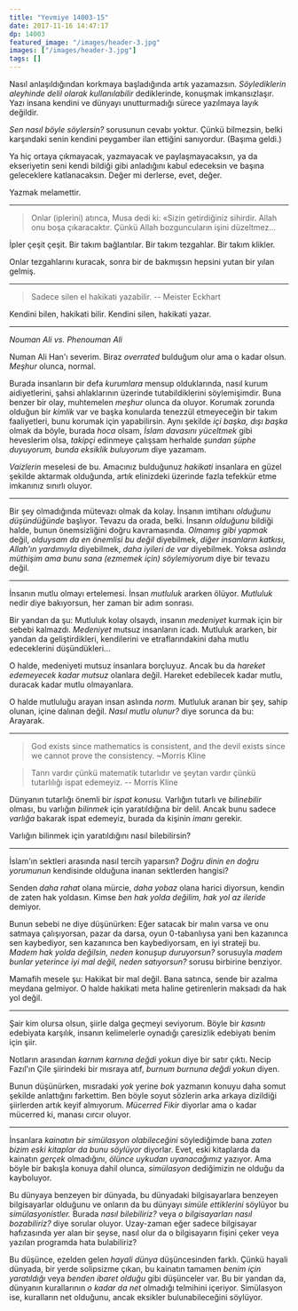```yaml
---
title: "Yevmiye 14003-15"
date: 2017-11-16 14:47:17
dp: 14003
featured_image: "/images/header-3.jpg"
images: ["/images/header-3.jpg"]
tags: []
---
```


Nasıl anlaşıldığından korkmaya başladığında artık yazamazsın. *Söylediklerin
aleyhinde delil olarak kullanılabilir* dediklerinde, konuşmak imkansızlaşır.
Yazı insana kendini ve dünyayı unutturmadığı sürece yazılmaya layık değildir.

*Sen nasıl böyle söylersin?* sorusunun cevabı yoktur. Çünkü bilmezsin, belki
karşındaki senin kendini peygamber ilan ettiğini sanıyordur. (Başıma geldi.)

Ya hiç ortaya çıkmayacak, yazmayacak ve paylaşmayacaksın, ya da ekseriyetin seni
kendi bildiği gibi anladığını kabul edeceksin ve başına geleceklere
katlanacaksın. Değer mi derlerse, evet, değer.

Yazmak melamettir. 

------

> Onlar (iplerini) atınca, Musa dedi ki: «Sizin getirdiğiniz sihirdir. Allah onu
> boşa çıkaracaktır. Çünkü Allah bozguncuların işini düzeltmez…

İpler çeşit çeşit. Bir takım bağlantılar. Bir takım tezgahlar. Bir takım
klikler.

Onlar tezgahlarını kuracak, sonra bir de bakmışsın hepsini yutan bir yılan
gelmiş.


-------

> Sadece silen el hakikati yazabilir.  -- Meister Eckhart

Kendini bilen, hakikati bilir. Kendini silen, hakikati yazar. 

--------

*Nouman Ali vs. Phenouman Ali*

Numan Ali Han'ı severim. Biraz *overrated* bulduğum olur ama o kadar
olsun. *Meşhur* olunca, normal.

Burada insanların bir defa *kurumlara* mensup olduklarında, nasıl kurum
aidiyetlerini, şahsi ahlaklarının üzerinde tutabildiklerini söylemişimdir. Buna
benzer bir olay, muhtemelen *meşhur* olunca da oluyor. Korumak zorunda olduğun
bir *kimlik* var ve başka konularda tenezzül etmeyeceğin bir takım faaliyetleri,
bunu korumak için yapabilirsin. Aynı şekilde *içi başka, dışı başka* olmak da
böyle, burada *hoca* olsam, *İslam davasını yüceltmek* gibi heveslerim olsa,
*takipçi* edinmeye çalışsam herhalde *şundan şüphe duyuyorum, bunda eksiklik
buluyorum* diye yazamam.

*Vaizlerin* meselesi de bu. Amacınız bulduğunuz *hakikati* insanlara en güzel
şekilde aktarmak olduğunda, artık elinizdeki üzerinde fazla tefekkür etme
imkanınız sınırlı oluyor.

------

Bir şey olmadığında mütevazı olmak da kolay. İnsanın imtihanı *olduğunu
düşündüğünde* başlıyor. Tevazu da orada, belki. İnsanın *olduğunu* bildiği
halde, bunun önemsizliğini doğru kavramasında. *Olmamış gibi yapmak* değil,
*olduysam da en önemlisi bu değil* diyebilmek, *diğer insanların katkısı,
Allah'ın yardımıyla* diyebilmek, *daha iyileri de var* diyebilmek. Yoksa
*aslında müthişim ama bunu sana (ezmemek için) söylemiyorum* diye bir tevazu
değil.

------

İnsanın mutlu olmayı ertelemesi. İnsan *mutluluk* ararken ölüyor. *Mutluluk*
nedir diye bakıyorsun, her zaman bir adım sonrası.

Bir yandan da şu: Mutluluk kolay olsaydı, insanın *medeniyet* kurmak için bir
sebebi kalmazdı. *Medeniyet* mutsuz insanların icadı. Mutluluk ararken, bir
yandan da geliştirdikleri, kendilerini ve etraflarındakini daha mutlu
edeceklerini düşündükleri...

O halde, medeniyeti mutsuz insanlara borçluyuz. Ancak bu da *hareket edemeyecek
kadar mutsuz* olanlara değil. Hareket edebilecek kadar mutlu, duracak kadar
mutlu olmayanlara.


O halde mutluluğu arayan insan aslında *norm.* Mutluluk aranan bir şey, sahip
olunan, içine dalınan değil. *Nasıl mutlu olunur?* diye sorunca da bu: Arayarak. 

----------

> God exists since mathematics is consistent, and the devil exists since we
> cannot prove the consistency. ~Morris Kline


> Tanrı vardır çünkü matematik tutarlıdır ve şeytan vardır çünkü tutarlılığı
> ispat edemeyiz. -- Morris Kline

Dünyanın tutarlığı önemli bir *ispat konusu.* Varlığın tutarlı ve *bilinebilir*
olması, bu varlığın *bilinmek* için yaratıldığına bir delil. Ancak bunu sadece
*varlığa* bakarak ispat edemeyiz, burada da kişinin *imanı* gerekir. 

Varlığın bilinmek için yaratıldığını nasıl bilebilirsin? 

--------

İslam'ın sektleri arasında nasıl tercih yaparsın? *Doğru dinin en doğru
yorumunun* kendisinde olduğuna inanan sektlerden hangisi?

Senden *daha rahat* olana mürcie, *daha yobaz* olana harici diyorsun, kendin de
zaten hak yoldasın. Kimse *ben hak yolda değilim, hak yol az ileride* demiyor. 

Bunun sebebi ne diye düşünürken: Eğer satacak bir malın varsa ve onu satmaya
çalışıyorsan, pazar da darsa, oyun 0-tabanlıysa yani ben kazanınca sen
kaybediyor, sen kazanınca ben kaybediyorsam, en iyi strateji bu. *Madem hak
yolda değilsin, neden konuşup duruyorsun?* sorusuyla *madem bunlar yeterince iyi
mal değil, neden satıyorsun?* sorusu birbirine benziyor.

Mamafih mesele şu: Hakikat bir mal değil. Bana satınca, sende bir azalma meydana
gelmiyor. O halde hakikati meta haline getirenlerin maksadı da hak yol değil. 

---------

Şair kim olursa olsun, şiirle dalga geçmeyi seviyorum. Böyle bir *kasıntı*
edebiyata karşılık, insanın kelimelerle oynadığı çaresizlik edebiyatı benim için
şiir.

Notların arasından *karnım karnına değdi yokun* diye bir satır çıktı. Necip
Fazıl'ın Çile şiirindeki bir mısraya atıf, *burnum burnuna değdi yokun* diyen. 

Bunun düşünürken, mısradaki *yok* yerine *bok* yazmanın konuyu daha somut
şekilde anlattığını farkettim. Ben böyle soyut sözlerin arka arkaya dizildiği
şiirlerden artık keyif almıyorum. *Mücerred Fikir* diyorlar ama o kadar mücerred
ki, manası cırcır oluyor. 

---------

İnsanlara *kainatın bir simülasyon olabileceğini* söylediğimde bana *zaten bizim
eski kitaplar da bunu söylüyor* diyorlar. Evet, eski kitaplarda da kainatın
*gerçek* olmadığını, *ölünce uykudan uyanacağımız* yazıyor. Ama böyle bir
bakışla konuya dahil olunca, *simülasyon* dediğimizin ne olduğu da kayboluyor.

Bu dünyaya benzeyen bir dünyada, bu dünyadaki bilgisayarlara benzeyen
bilgisayarlar olduğunu ve onların da bu dünyayı *simüle ettiklerini* söylüyor bu
*simülasyonistler.* Burada *nasıl bilebiliriz?* veya *o bilgisayarları nasıl
bozabiliriz?* diye sorular oluyor. Uzay-zaman eğer sadece bilgisayar hafızasında
yer alan bir şeyse, nasıl olur da o bilgisayarın fişini çeker veya yazılan
programda hata bulabiliriz?

Bu düşünce, ezelden gelen *hayali dünya* düşüncesinden farklı. Çünkü hayali
dünyada, bir yerde solipsizme çıkan, bu kainatın tamamen *benim için
yaratıldığı* veya *benden ibaret olduğu* gibi düşünceler var. Bu bir yandan da,
dünyanın kurallarının *o kadar da net* olmadığı telmihini içeriyor. Simülasyon
ise, kuralların net olduğunu, ancak eksikler bulunabileceğini söylüyor.


